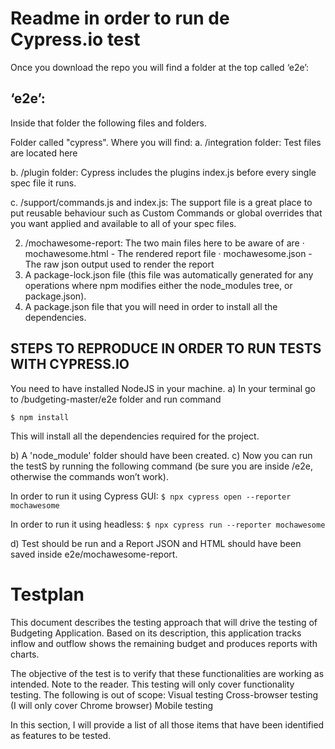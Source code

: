 # Readme in order to run de Cypress.io test

Once you download the repo you will find a folder at the top called ‘e2e’:

## ‘e2e’:

Inside that folder the following files and folders.

Folder called "cypress". Where you will find:
a.   	/integration folder: Test files are located here

b.   	/plugin folder: Cypress includes the plugins index.js before every single spec file it runs.

c.   	/support/commands.js and index.js: The support file is a great place to put reusable behaviour such as Custom Commands or global overrides that you want applied and available to all of your spec files.

2.	/mochawesome-report: The two main files here to be aware of are
·  	mochawesome.html - The rendered report file
·  	mochawesome.json - The raw json output used to render the report
3. A package-lock.json file (this file was automatically generated for any operations where npm modifies either the node_modules tree, or package.json).
4. A package.json file that you will need in order to install all the dependencies.


## STEPS TO REPRODUCE IN ORDER TO RUN TESTS WITH CYPRESS.IO

You need to have installed NodeJS in your machine. 
a)	In your terminal go to /budgeting-master/e2e folder and run command

 ```$ npm install```

This will install all the dependencies required for the project.

b) A 'node_module' folder should have been created.
c) Now you can run the testS by running the following command (be sure you are inside /e2e, otherwise the commands won’t work).

In order to run it using Cypress GUI:
```$ npx cypress open --reporter mochawesome```

In order to run it using headless:
```$ npx cypress run --reporter mochawesome```

d) Test should be run and a Report JSON and HTML should have been saved inside e2e/mochawesome-report.

# Testplan

This document describes the testing approach that will drive the testing of Budgeting Application. Based on its description, this application tracks inflow and outflow shows the remaining budget and produces reports with charts. 
 
The objective of the test is to verify that these functionalities are working as intended. Note to the reader. This testing will only cover functionality testing. The following is out of scope:
Visual testing
Cross-browser testing (I will only cover Chrome browser)
Mobile testing
 
In this section, I will provide a list of all those items that have been identified as features to be tested.
